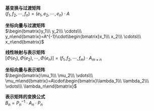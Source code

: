 **基变换与过渡矩阵**  
 $(f_1,f_2,\cdots,f_n)=(e_1,e_2,\cdots,e_n)\cdot A$  
  
**坐标向量与过渡矩阵**  
 $\begin{bmatrix}y_1\\\ y_2\\\ \cdots\\\ y_n\end{bmatrix}=A^{-1}\cdot\begin{bmatrix}x_1\\\ x_2\\\ \cdots\\\ x_n\end{bmatrix}$  
  
**线性映射与表示矩阵**  
 $[\Phi(e_1),\Phi(e_2),\cdots,\Phi(e_n)]=(f_1,f_2,\cdots,f_m)\cdot A_{m\times n}$  
  
**坐标向量与表示矩阵**  
 $\begin{bmatrix}\mu_1\\\ \mu_2\\\ \vdots\\\ \mu_m\end{bmatrix}=A\cdot\begin{bmatrix}\lambda_1\\\ \lambda_2\\\ \vdots\\\ \lambda_n\end{bmatrix}$  
  
**表示矩阵的变换公式**  
 $B_n=P^{-1}_n\cdot A_n\cdot P_n$  
